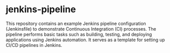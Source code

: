 # jenkins-pipeline
This repository contains an example Jenkins pipeline configuration (Jenkinsfile) to demonstrate Continuous Integration (CI) processes. The pipeline performs basic tasks such as building, testing, and deploying applications using Jenkins automation. It serves as a template for setting up CI/CD pipelines in Jenkins.
